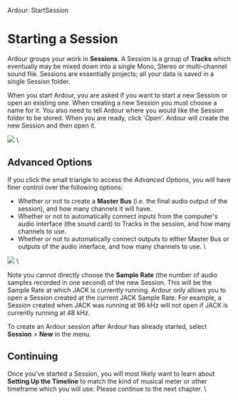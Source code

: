 Ardour: StartSession

Starting a Session
==================

Ardour groups your work in **Sessions**. A Session is a group of
**Tracks** which eventually may be mixed down into a single Mono, Stereo
or multi-channel sound file. Sessions are essentially projects; all your
data is saved in a single Session folder.

When you start Ardour, you are asked if you want to start a new Session
or open an existing one. When creating a new Session you must choose a
name for it. You also need to tell Ardour where you would like the
Session folder to be stored. When you are ready, click '*Open*'. Ardour
will create the new Session and then open it.

![](static/Ardour3_New_Session_Simple_1.png) \

Advanced Options
----------------

If you click the small triangle to access the *Advanced Options*, you
will have finer control over the following options:

-   Whether or not to create a **Master Bus** (i.e. the final audio
    output of the session), and how many channels it will have.
-   Whether or not to automatically connect inputs from the computer's
    audio interface (the sound card) to Tracks in the session, and how
    many channels to use.
-   Whether or not to automatically connect outputs to either Master Bus
    or outputs of the audio interface, and how many channels to use. \

![](static/Ardour3_New_Session_Setup_2.png) \

Note you cannot directly choose the **Sample Rate** (the number of audio
samples recorded in one second) of the new Session. This will be the
Sample Rate at which JACK is currently running. Ardour only allows you
to open a Session created at the current JACK Sample Rate. For example,
a Session created when JACK was running at 96 kHz will not open if JACK
is currently running at 48 kHz.

To create an Ardour session after Ardour has already started, select
**Session** \> **New** in the menu.

Continuing
----------

Once you've started a Session, you will most likely want to learn about
**Setting Up the Timeline** to match the kind of musical meter or other
timeframe which you will use. Please continue to the next chapter. \

